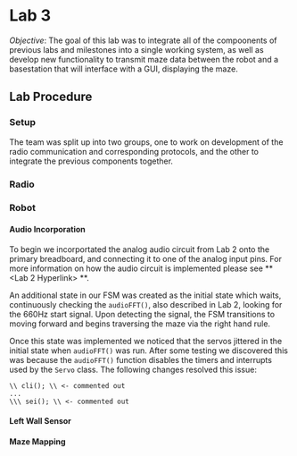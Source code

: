 # Lab 3 #

*Objective*: The goal of this lab was to integrate all of the compoonents of previous labs and milestones into a single working system, as well as develop new functionality to transmit maze data between the robot and a basestation that will interface with a GUI, displaying the maze.

## Lab Procedure ##

### Setup ###

The team was split up into two groups, one to work on development of the radio communication and corresponding protocols, and the other to integrate the previous components together. 

### Radio ###


### Robot ###

#### Audio Incorporation ####
To begin we incorportated the analog audio circuit from Lab 2 onto the primary breadboard, and connecting it to one of the analog input pins. For more information on how the audio circuit is implemented please see ** <Lab 2 Hyperlink> **.

An additional state in our FSM was created as the initial state which waits, continuously checking the `audioFFT()`, also described in Lab 2, looking for the 660Hz start signal. Upon detecting the signal, the FSM transitions to moving forward and begins traversing the maze via the right hand rule.

Once this state was implemented we noticed that the servos jittered in the initial state when `audioFFT()` was run. After some testing we discovered this was because the `audioFFT()` function disables the timers and interrupts used by the `Servo` class. 
The following changes resolved this issue:

```
\\ cli(); \\ <- commented out
...
\\\ sei(); \\ <- commented out
```

#### Left Wall Sensor ####

#### Maze Mapping ####
